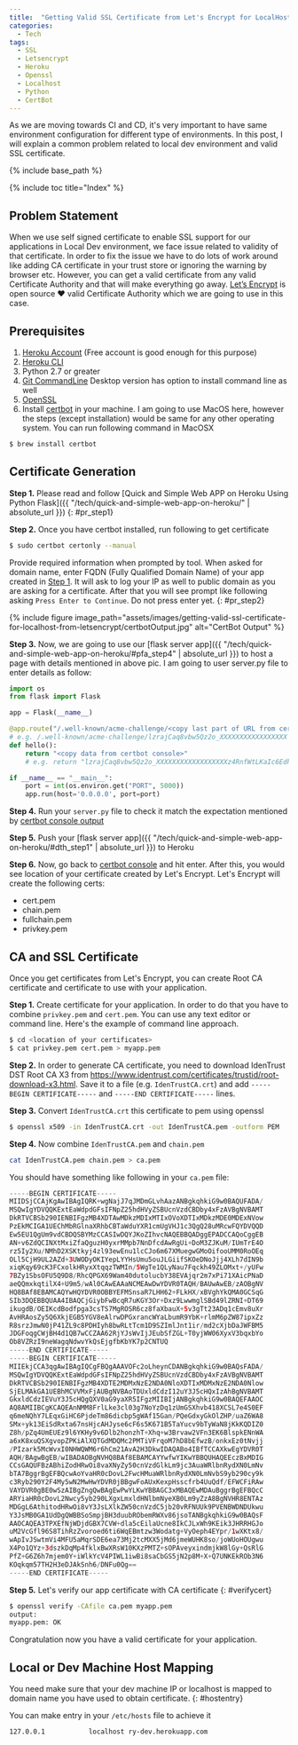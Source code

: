 ```yaml
---
title:  "Getting Valid SSL Certificate from Let's Encrypt for LocalHost"
categories: 
  - Tech
tags:
  - SSL
  - Letsencrypt
  - Heroku
  - Openssl
  - Localhost
  - Python
  - CertBot
---
```


As we are moving towards CI and CD, it's very important to have same environment configuration for different type of environments. In this post, I will explain a common problem related to local dev environment and valid SSL certificate.

{% include base_path %}

{% include toc title="Index" %}

## Problem Statement

When we use self signed certificate to enable SSL support for our applications in Local Dev environment, we face issue related to validity of that certificate. In order to fix the issue we have to do lots of work around like adding CA certificate in your trust store or ignoring the warning by browser etc. However, you can get a valid certificate from any valid Certificate Authority and that will make everything go away. [Let’s Encrypt](https://letsencrypt.org/) is open source :heart: valid Certificate Authority which we are going to use in this case.

## Prerequisites

1. [Heroku Account](https://id.heroku.com/login) (Free account is good enough for this purpose)
2. [Heroku CLI](https://devcenter.heroku.com/articles/heroku-cli)
3. Python 2.7 or greater
4. [Git CommandLine](https://desktop.github.com/) Desktop version has option to install command line as well
5. [OpenSSL](https://www.openssl.org/)
6. Install [certbot](https://certbot.eff.org/) in your machine. I am going to use MacOS here, however the steps (except installation) would be same for any other operating system. You can run following command in MacOSX

```bash
$ brew install certbot
```

## Certificate Generation

**Step 1.** Please read and follow [Quick and Simple Web APP on Heroku Using Python Flask]({{ "/tech/quick-and-simple-web-app-on-heroku/" | absolute_url }})
{: #pr_step1}

**Step 2.** Once you have certbot installed, run following to get certificate

```bash
$ sudo certbot certonly --manual
```

Provide required information when prompted by tool. When asked for domain name, enter FQDN (Fully Qualified Domain Name) of your app created in [Step 1](#pr_step1). It will ask to log your IP as well to public domain as you are asking for a certificate. After that you will see prompt like following asking `Press Enter to Continue`. Do not press enter yet.
{: #pr_step2}

{% include figure image_path="assets/images/getting-valid-ssl-certificate-for-localhost-from-letsencrypt/certbotOutput.jpg" alt="CertBot Output" %}

**Step 3.** Now, we are going to use our [flask server app]({{ "/tech/quick-and-simple-web-app-on-heroku/#pfa_step4" | absolute_url }}) to host a page with details mentioned in above pic. I am going to user server.py file to enter details as follow:

```python
import os
from flask import Flask

app = Flask(__name__)

@app.route("/.well-known/acme-challenge/<copy last part of URL from certbot console>")
# e.g. /.well-known/acme-challenge/lzrajCaq8vbw5Qz2o_XXXXXXXXXXXXXXXXX
def hello():
    return "<copy data from certbot console>"
    # e.g. return "lzrajCaq8vbw5Qz2o_XXXXXXXXXXXXXXXXXXz4RnfWtLKaIc6EdhsOsr4fb6RFZuUoabZW5dPW36cmc"

if __name__ == "__main__":
    port = int(os.environ.get("PORT", 5000))
    app.run(host='0.0.0.0', port=port)
```

**Step 4.** Run your `server.py` file to check it match the expectation mentioned by [certbot console output](#pr_step2)

**Step 5.** Push your [flask server app]({{ "/tech/quick-and-simple-web-app-on-heroku/#dth_step1" | absolute_url }}) to Heroku

**Step 6.** Now, go back to [certbot console](#pr_step2) and hit enter. After this, you would see location of your certificate created by Let's Encrypt. Let's Encrypt will create the following certs:

* cert.pem
* chain.pem
* fullchain.pem
* privkey.pem

## CA and SSL Certificate

Once you get certificates from Let's Encrypt, you can create Root CA certificate and certificate to use with your application.

**Step 1.** Create certificate for your application. In order to do that you have to combine `privkey.pem` and `cert.pem`. You can use any text editor or command line. Here's the example of command line approach.

```bash
$ cd <location of your certificates>
$ cat privkey.pem cert.pem > myapp.pem
```

**Step 2.** In order to generate CA certificate, you need to download IdenTrust DST Root CA X3 from https://www.identrust.com/certificates/trustid/root-download-x3.html. Save it to a file (e.g. `IdenTrustCA.crt`) and add `-----BEGIN CERTIFICATE-----` and `-----END CERTIFICATE-----` lines.

**Step 3.** Convert `IdenTrustCA.crt` this certificate to pem using openssl

```bash
$ openssl x509 -in IdenTrustCA.crt -out IdenTrustCA.pem -outform PEM
```

**Step 4.** Now combine `IdenTrustCA.pem` and `chain.pem`

```bash
cat IdenTrustCA.pem chain.pem > ca.pem
```

You should have something like following in your `ca.pem` file:

```java
-----BEGIN CERTIFICATE-----
MIIDSjCCAjKgAwIBAgIQRK+wgNajJ7qJMDmGLvhAazANBgkqhkiG9w0BAQUFADA/
MSQwIgYDVQQKExtEaWdpdGFsIFNpZ25hdHVyZSBUcnVzdCBDby4xFzAVBgNVBAMT
DkRTVCBSb290IENBIFgzMB4XDTAwMDkzMDIxMTIxOVoXDTIxMDkzMDE0MDExNVow
PzEkMCIGA1UEChMbRGlnaXRhbCBTaWduYXR1cmUgVHJ1c3QgQ28uMRcwFQYDVQQD
Ew5EU1QgUm9vdCBDQSBYMzCCASIwDQYJKoZIhvcNAQEBBQADggEPADCCAQoCggEB
AN+v6ZdQCINXtMxiZfaQguzH0yxrMMpb7NnDfcdAwRgUi+DoM3ZJKuM/IUmTrE4O
rz5Iy2Xu/NMhD2XSKtkyj4zl93ewEnu1lcCJo6m67XMuegwGMoOifooUMM0RoOEq
OLl5CjH9UL2AZd+3UWODyOKIYepLYYHsUmu5ouJLGiifSKOeDNoJjj4XLh7dIN9b
xiqKqy69cK3FCxolkHRyxXtqqzTWMIn/5WgTe1QLyNau7Fqckh49ZLOMxt+/yUFw
7BZy1SbsOFU5Q9D8/RhcQPGX69Wam40dutolucbY38EVAjqr2m7xPi71XAicPNaD
aeQQmxkqtilX4+U9m5/wAl0CAwEAAaNCMEAwDwYDVR0TAQH/BAUwAwEB/zAOBgNV
HQ8BAf8EBAMCAQYwHQYDVR0OBBYEFMSnsaR7LHH62+FLkHX/xBVghYkQMA0GCSqG
SIb3DQEBBQUAA4IBAQCjGiybFwBcqR7uKGY3Or+Dxz9LwwmglSBd49lZRNI+DT69
ikugdB/OEIKcdBodfpga3csTS7MgROSR6cz8faXbauX+5v3gTt23ADq1cEmv8uXr
AvHRAosZy5Q6XkjEGB5YGV8eAlrwDPGxrancWYaLbumR9YbK+rlmM6pZW87ipxZz
R8srzJmwN0jP41ZL9c8PDHIyh8bwRLtTcm1D9SZImlJnt1ir/md2cXjbDaJWFBM5
JDGFoqgCWjBH4d1QB7wCCZAA62RjYJsWvIjJEubSfZGL+T0yjWW06XyxV3bqxbYo
Ob8VZRzI9neWagqNdwvYkQsEjgfbKbYK7p2CNTUQ
-----END CERTIFICATE-----
-----BEGIN CERTIFICATE-----
MIIEkjCCA3qgAwIBAgIQCgFBQgAAAVOFc2oLheynCDANBgkqhkiG9w0BAQsFADA/
MSQwIgYDVQQKExtEaWdpdGFsIFNpZ25hdHVyZSBUcnVzdCBDby4xFzAVBgNVBAMT
DkRTVCBSb290IENBIFgzMB4XDTE2MDMxNzE2NDA0NloXDTIxMDMxNzE2NDA0Nlow
SjELMAkGA1UEBhMCVVMxFjAUBgNVBAoTDUxldCdzI12uY3J5cHQxIzAhBgNVBAMT
GkxldCdzIEVuY3J5cHQgQXV0aG9yaXR5IFgzMIIBIjANBgkqhkiG9w0BAQEFAAOC
AQ8AMIIBCgKCAQEAnNMM8FrlLke3cl03g7NoYzDq1zUmGSXhvb418XCSL7e4S0EF
q6meNQhY7LEqxGiHC6PjdeTm86dicbp5gWAf15Gan/PQeGdxyGkOlZHP/uaZ6WA8
SMx+yk13EiSdRxta67nsHjcAHJyse6cF6s5K671B5TaYucv9bTyWaN8jKkKQDIZ0
Z8h/pZq4UmEUEz9l6YKHy9v6Dlb2honzhT+Xhq+w3Brvaw2VFn3EK6BlspkENnWA
a6xK8xuQSXgvopZPKiAlXQTGdMDQMc2PMTiVFrqoM7hD8bEfwzB/onkxEz0tNvjj
/PIzark5McWvxI0NHWQWM6r6hCm21AvA2H3DkwIDAQABo4IBfTCCAXkwEgYDVR0T
AQH/BAgwBgEB/wIBADAOBgNVHQ8BAf8EBAMCAYYwfwYIKwYBBQUHAQEEczBxMDIG
CCsGAQUFBzABhiZodHRwOi8vaXNyZy50cnVzdGlkLm9jc3AuaWRlbnRydXN0LmNv
bTA7BggrBgEFBQcwAoYvaHR0cDovL2FwcHMuaWRlbnRydXN0LmNvbS9yb290cy9k
c3Ryb290Y2F4My5wN2MwHwYDVR0jBBgwFoAUxKexpHsscfrb4UuQdf/EFWCFiRAw
VAYDVR0gBE0wSzAIBgZngQwBAgEwPwYLKwYBBAGC3xMBAQEwMDAuBggrBgEFBQcC
ARYiaHR0cDovL2Nwcy5yb290LXgxLmxldHNlbmNyeXB0Lm9yZzA8BgNVHR8ENTAz
MDGgL6AthitodHRwOi8vY3JsLXlkZW50cnVzdC5jb20vRFNUUk9PVENBWDNDUkwu
Y3JsMB0GA1UdDgQWBBSoSmpjBH3duubRObemRWXv86jsoTANBgkqhkiG9w0BAQsF
AAOCAQEA3TPXEfNjWDjdGBX7CVW+dla5cEilaUcne8IkCJLxWh9KEik3JHRRHGJo
uM2VcGfl96S8TihRzZvoroed6ti6WqEBmtzw3Wodatg+VyOeph4EYpr/1wXKtx8/
wApIvJSwtmVi4MFU5aMqrSDE6ea73Mj2tcMXX5jMd6jmeWUHK8so/joWUoHOUgwu
X4Po1QYz+3dszkDqMp4fklxBwXRsW10KXzPMTZ+sOPAveyxindmjkW8lGy+QsRlG
PfZ+G6Z6h7mjem0Y+iWlkYcV4PIWL1iwBi8saCbGS5jN2p8M+X+Q7UNKEkROb3N6
KOqkqm57TH2H3eDJAkSnh6/DNFu0Qg==
-----END CERTIFICATE-----
```

**Step 5.** Let's verify our app certificate with CA certificate
{: #verifycert}

```bash
$ openssl verify -CAfile ca.pem myapp.pem
output: 
myapp.pem: OK
```

Congratulation now you have a valid certificate for your application.

## Local or Dev Machine Host Mapping

You need make sure that your dev machine IP or localhost is mapped to domain name you have used to obtain certificate.
{: #hostentry}

You can make entry in your `/etc/hosts` file to achieve it

```bash
127.0.0.1           localhost ry-dev.herokuapp.com
```

